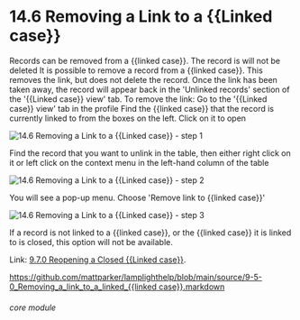 # 14.6 Removing a Link to a {{Linked case}}

Records can be removed from a {{linked case}}. The record is will not be deleted
It is possible to remove a record from a {{linked case}}. This removes the link, but does not delete the record. Once the link has been taken away, the record will appear back in the &#039;Unlinked records&#039; section of the &#039;{{Linked case}} view&#039; tab.
To remove the link:
Go to the &#039;{{Linked case}} view&#039; tab in the profile
Find the {{linked case}} that the record is currently linked to from the boxes on the left. Click on it to open

![14.6 Removing a Link to a {{Linked case}} - step 1](14.6_Removing_a_Link_to_a_Case_im_1.png)

Find the record that you want to unlink in the table, then either right click on it or left click on the context menu in the left-hand column of the table

![14.6 Removing a Link to a {{Linked case}} - step 2](14.6_Removing_a_Link_to_a_Case_im_2.png)

You will see a pop-up menu. Choose &#039;Remove link to {{linked case}}&#039;

![14.6 Removing a Link to a {{Linked case}} - step 3](14.6_Removing_a_Link_to_a_Case_im_3.png)

If a record is not linked to a {{linked case}}, or the {{linked case}} it is linked to is closed, this option will not be available.

Link: [9.7.0 Reopening a Closed {{Linked case}}](https://lamplight.online/en/help/index/p/9.7.0).

[https://github.com/mattparker/lamplighthelp/blob/main/source/9-5-0_Removing_a_link_to_a_linked_{{linked case}}.markdown](https://github.com/mattparker/lamplighthelp/blob/main/source/9-5-0_Removing_a_link_to_a_linked_case.markdown)


###### core module